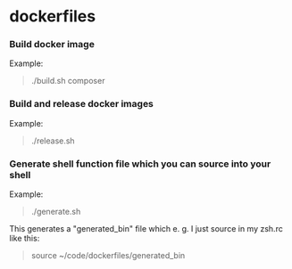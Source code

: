 # dockerfiles

### Build docker image

Example:
> ./build.sh composer

### Build and release docker images

Example:
> ./release.sh

### Generate shell function file which you can source into your shell

Example:
> ./generate.sh

This generates a "generated_bin" file which e. g. I just source in my zsh.rc like this:
> source ~/code/dockerfiles/generated_bin
